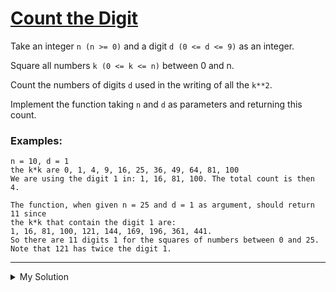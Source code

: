 # [Count the Digit](https://www.codewars.com/kata/566fc12495810954b1000030)

Take an integer `n (n >= 0)` and a digit `d (0 <= d <= 9)` as an integer.

Square all numbers `k (0 <= k <= n)` between 0 and n.

Count the numbers of digits `d` used in the writing of all the `k**2`.

Implement the function taking `n` and `d` as parameters and returning this count.

### Examples:

```
n = 10, d = 1
the k*k are 0, 1, 4, 9, 16, 25, 36, 49, 64, 81, 100
We are using the digit 1 in: 1, 16, 81, 100. The total count is then 4.

The function, when given n = 25 and d = 1 as argument, should return 11 since
the k*k that contain the digit 1 are:
1, 16, 81, 100, 121, 144, 169, 196, 361, 441.
So there are 11 digits 1 for the squares of numbers between 0 and 25.
Note that 121 has twice the digit 1.
```

---

<details><summary>My Solution</summary>

```js
function nbDig(n, d) {
  let result = ""; // Initialize a string to store squared numbers as strings
  let regex = new RegExp(d, "g"); // Create a regular expression to match the specified digit 'd'

  // Generate squared numbers and concatenate them to the result string
  for (let i = 0; i <= n; i++) {
    result += i * i;
  }

  let matched = result.match(regex); // Use the regular expression to find matches in the result string

  // Return the count of matches or 0 if there are no matches
  return matched ? matched.length : 0;
}
```

</details>
